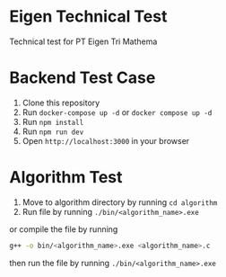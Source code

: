 # Eigen Technical Test
Technical test for PT Eigen Tri Mathema

# Backend Test Case
1. Clone this repository
2. Run `docker-compose up -d` or `docker compose up -d`
2. Run `npm install`
3. Run `npm run dev`
4. Open `http://localhost:3000` in your browser


# Algorithm Test
1. Move to algorithm directory by running `cd algorithm`
2. Run file by running `./bin/<algorithm_name>.exe`

or compile the file by running 
```sh
g++ -o bin/<algorithm_name>.exe <algorithm_name>.c
```
then run the file by running `./bin/<algorithm_name>.exe`
